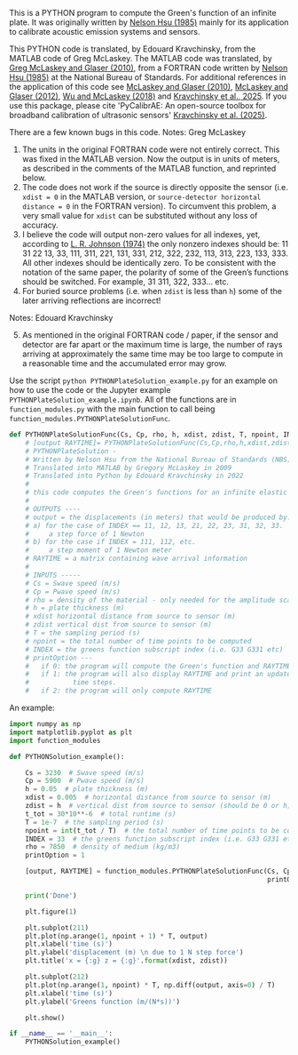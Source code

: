 This is a PYTHON program to compute the Green's function of an infinite plate. It was originally written by [Nelson Hsu (1985)](https://nvlpubs.nist.gov/nistpubs/Legacy/IR/nbsir85-3234.pdf) mainly for its application to calibrate acoustic emission systems and sensors.

This PYTHON code is translated, by Edouard Kravchinsky, from the MATLAB code of Greg McLaskey. The MATLAB code was translated, by [Greg McLaskey and Glaser (2010)](https://doi.org/10.1121/1.3466847), from a FORTRAN code written by [Nelson Hsu (1985)](https://nvlpubs.nist.gov/nistpubs/Legacy/IR/nbsir85-3234.pdf) at the National Bureau of Standards. For additional references in the application of this code see [McLaskey and Glaser (2010)](https://doi.org/10.1121/1.3466847), [McLaskey and Glaser (2012)](https://doi.org/10.1007/s10921-012-0131-2), [Wu and McLaskey (2018)](https://doi.org/10.1007/s10921-018-0462-8) and [Kravchinsky et al., 2025](https://doi.org/10.1109/JSEN.2025.3599798).
If you use this package, please cite 'PyCalibrAE: An open-source toolbox for broadband calibration of ultrasonic sensors' [Kravchinsky et al. (2025)](https://doi.org/10.1109/JSEN.2025.3599798).

There are a few known bugs in this code.
Notes: Greg McLaskey

1)	The units in the original FORTRAN code were not entirely correct. This was fixed in the MATLAB version. Now the output is in units of meters, as described in the comments of the MATLAB function, and reprinted below.
2)	The code does not work if the source is directly opposite the sensor (i.e. ```xdist = 0``` in the MATLAB version, or ```source-detector horizontal distance = 0``` in the FORTRAN version). To circumvent this problem, a very small value for ```xdist``` can be substituted without any loss of accuracy. 
3)	I believe the code will output non-zero values for all indexes, yet, according to [L. R. Johnson (1974)](https://doi.org/10.1111/j.1365-246X.1974.tb02446.x) the only nonzero indexes should be: 11 31 22 13, 33, 111, 311, 221, 131, 331, 212, 322, 232, 113, 313, 223, 133, 333. All other indexes should be identically zero. To be consistent with the notation of the same paper, the polarity of some of the Green’s functions should be switched. For example, 31 311, 322, 333… etc. 
4)	For buried source problems (i.e. when ``zdist`` is less than ```h```) some of the later arriving reflections are incorrect!

Notes: Edouard Kravchinsky

5)	As mentioned in the original FORTRAN code / paper, if the sensor and detector are far apart or the maximum time is large, the number of rays arriving at approximately the same time may be too large to compute in a reasonable time and the accumulated error may grow.

Use the script ```python PYTHONPlateSolution_example.py``` for an example on how to use the code or the Jupyter example ```PYTHONPlateSolution_example.ipynb```. All of the functions are in ```function_modules.py``` with the main function to call being ```function_modules.PYTHONPlateSolutionFunc```.

```python 
def PYTHONPlateSolutionFunc(Cs, Cp, rho, h, xdist, zdist, T, npoint, INDEX, printOption):
    # [output RAYTIME]= PYTHONPlateSolutionFunc(Cs,Cp,rho,h,xdist,zdist,T,npoint,INDEX,printOption)
    # PYTHONPlateSolution -
    # Written by Nelson Hsu from the National Bureau of Standards (NBS)
    # Translated into MATLAB by Gregory McLaskey in 2009
    # Translated into Python by Edouard Kravchinsky in 2022
    #
    # this code computes the Green's functions for an infinite elastic plate
    #
    # OUTPUTS ----
    # output = the displacements (in meters) that would be produced by:
    # a) for the case of INDEX == 11, 12, 13, 21, 22, 23, 31, 32, 33.
    #     a step force of 1 Newton
    # b) for the case if INDEX = 111, 112, etc.
    #     a step moment of 1 Newton meter
    # RAYTIME = a matrix containing wave arrival information
    #
    # INPUTS -----
    # Cs = Swave speed (m/s)
    # Cp = Pwave speed (m/s)
    # rho = density of the material - only needed for the amplitude scale(kq/m^3)
    # h = plate thickness (m)
    # xdist horizontal distance from source to sensor (m)
    # zdist vertical dist from source to sensor (m)
    # T = the sampling period (s)
    # npoint = the total number of time points to be computed
    # INDEX = the greens function subscript index (i.e. G33 G331 etc)
    # printOption ---
    #   if 0: the program will compute the Green's function and RAYTIME
    #   if 1: the program will also display RAYTIME and print an update every 5
    #           time steps.
    #   if 2: the program will only compute RAYTIME
```

An example:

```python
import numpy as np
import matplotlib.pyplot as plt
import function_modules

def PYTHONSolution_example():

    Cs = 3230  # Swave speed (m/s)
    Cp = 5900  # Pwave speed (m/s)
    h = 0.05  # plate thickness (m)
    xdist = 0.005  # horizontal distance from source to sensor (m)
    zdist = h  # vertical dist from source to sensor (should be 0 or h) (m)
    t_tot = 30*10**-6  # total runtime (s)
    T = 1e-7  # the sampling period (s)
    npoint = int(t_tot / T)  # the total number of time points to be computed
    INDEX = 33  # the greens function subscript index (i.e. G33 G331 etc)
    rho = 7850  # density of medium (kg/m3)
    printOption = 1

    [output, RAYTIME] = function_modules.PYTHONPlateSolutionFunc(Cs, Cp, rho, h, xdist, zdist, T, npoint, INDEX,
                                                                 printOption)

    print('Done')

    plt.figure(1)

    plt.subplot(211)
    plt.plot(np.arange(1, npoint + 1) * T, output)
    plt.xlabel('time (s)')
    plt.ylabel('displacement (m) \n due to 1 N step force')
    plt.title('x = {:g} z = {:g}'.format(xdist, zdist))

    plt.subplot(212)
    plt.plot(np.arange(1, npoint) * T, np.diff(output, axis=0) / T)
    plt.xlabel('time (s)')
    plt.ylabel('Greens function (m/(N*s))')

    plt.show()

if __name__ == '__main__':
    PYTHONSolution_example()
```
